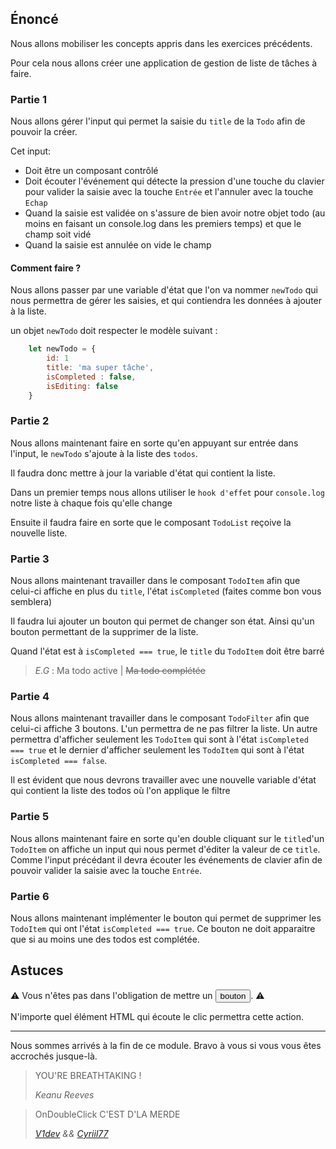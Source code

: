 ## Énoncé

Nous allons mobiliser les concepts appris dans les exercices précédents.

Pour cela nous allons créer une application de gestion de liste de tâches à faire.

### Partie 1

Nous allons gérer l'input qui permet la saisie du `title` de la `Todo` afin de pouvoir la créer.

Cet input:

- Doit être un composant contrôlé
- Doit écouter l'événement qui détecte la pression d'une touche du clavier pour valider la saisie avec la touche `Entrée` et l'annuler avec la touche `Echap`
- Quand la saisie est validée on s'assure de bien avoir notre objet todo (au moins en faisant un console.log dans les premiers temps) et que le champ soit vidé
- Quand la saisie est annulée on vide le champ

#### Comment faire ?

Nous allons passer par une variable d'état que l'on va nommer `newTodo` qui nous permettra de gérer les saisies, et qui contiendra les données à ajouter à la liste.

un objet `newTodo` doit respecter le modèle suivant :

```javascript
    let newTodo = {
        id: 1
        title: 'ma super tâche',
        isCompleted : false,
        isEditing: false
    }
```

### Partie 2

Nous allons maintenant faire en sorte qu'en appuyant sur entrée dans l'input, le `newTodo` s'ajoute à la liste des `todos`.

Il faudra donc mettre à jour la variable d'état qui contient la liste.

Dans un premier temps nous allons utiliser le `hook d'effet` pour `console.log` notre liste à chaque fois qu'elle change

Ensuite il faudra faire en sorte que le composant `TodoList` reçoive la nouvelle liste.

### Partie 3

Nous allons maintenant travailler dans le composant `TodoItem` afin que celui-ci affiche en plus du `title`, l'état `isCompleted` (faites comme bon vous semblera)

Il faudra lui ajouter un bouton qui permet de changer son état. Ainsi qu'un bouton permettant de la supprimer de la liste.

Quand l'état est à `isCompleted === true`, le `title` du `TodoItem` doit être barré

> _E.G_ : Ma todo active | ~~Ma todo complétée~~

### Partie 4

Nous allons maintenant travailler dans le composant `TodoFilter` afin que celui-ci affiche 3 boutons.
L'un permettra de ne pas filtrer la liste. Un autre permettra d'afficher seulement les `TodoItem` qui sont à l'état `isCompleted === true` et le dernier d'afficher seulement les `TodoItem` qui sont à l'état `isCompleted === false`.

Il est évident que nous devrons travailler avec une nouvelle variable d'état qui contient la liste des todos où l'on applique le filtre

### Partie 5

Nous allons maintenant faire en sorte qu'en double cliquant sur le `title`d'un `TodoItem` on affiche un input qui nous permet d'éditer la valeur de ce `title`.
Comme l'input précédant il devra écouter les événements de clavier afin de pouvoir valider la saisie avec la touche `Entrée`.

### Partie 6

Nous allons maintenant implémenter le bouton qui permet de supprimer les `TodoItem` qui ont l'état `isCompleted === true`.
Ce bouton ne doit apparaitre que si au moins une des todos est complétée.

## Astuces

⚠️ Vous n'êtes pas dans l'obligation de mettre un <button>bouton</button>. ⚠️

N'importe quel élément HTML qui écoute le clic permettra cette action.

---

Nous sommes arrivés à la fin de ce module. Bravo à vous si vous vous êtes accrochés jusque-là.

> YOU'RE BREATHTAKING !
>
> <cite>Keanu Reeves</cite>

> OnDoubleClick C'EST D'LA MERDE
>
> <cite>[V1dev](https://github.com/Sata51) && [Cyriil77](https://>github.com/cyrilmarceau)</cite>
